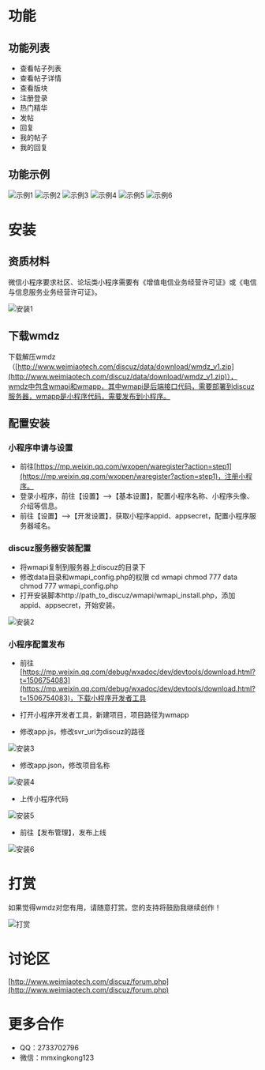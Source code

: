 # 功能
## 功能列表
- 查看帖子列表
- 查看帖子详情
- 查看版块
- 注册登录
- 热门精华
- 发帖
- 回复
- 我的帖子
- 我的回复

## 功能示例
![示例1](http://a2.qpic.cn/psb?/V13OOk0c1xiW63/.8siLMxSrjE4S1JTWAFq2D1URxukj2b5YpJc609no18!/m/dPkAAAAAAAAAnull&bo=gAJyBAAAAAARB8Q!&rf=photolist&t=5)
![示例2](http://a2.qpic.cn/psb?/V13OOk0c1xiW63/LNE*OcU5CUyuuCtB02vRoAgkOfMCc9MP34Cj1OtMFVY!/m/dAEBAAAAAAAAnull&bo=gAJyBAAAAAARB8Q!&rf=photolist&t=5)
![示例3](http://a3.qpic.cn/psb?/V13OOk0c1xiW63/qEYWnjz3rpk7ztCSRdFCou6*0b9fV0b97StNAzSEhLk!/m/dEIAAAAAAAAAnull&bo=gAJyBAAAAAARB8Q!&rf=photolist&t=5)
![示例4](http://a3.qpic.cn/psb?/V13OOk0c1xiW63/S64GhVJIj.oZX0zYvFDhRMCy.fxumWYTczj1ICTXWtI!/m/dEIAAAAAAAAAnull&bo=gAJyBAAAAAARB8Q!&rf=photolist&t=5)
![示例5](http://a2.qpic.cn/psb?/V13OOk0c1xiW63/EKTGAkV4zYXr65Vjj30nEE*eVJBJikASu7un6ViPpS8!/m/dMkAAAAAAAAAnull&bo=gAJyBAAAAAARB8Q!&rf=photolist&t=5)
![示例6](http://a3.qpic.cn/psb?/V13OOk0c1xiW63/Xr4dq1slIeyORcSmgwQ0Va*a4o6Gvcc3dgzvgFU9r1o!/m/dEIAAAAAAAAAnull&bo=gAJyBAAAAAARB8Q!&rf=photolist&t=5)
 
# 安装
## 资质材料
微信小程序要求社区、论坛类小程序需要有《增值电信业务经营许可证》或《电信与信息服务业务经营许可证》。

![安装1](http://a3.qpic.cn/psb?/V13OOk0c1xiW63/7yoDs0k3.cIdkU.jXmfqBKa3FVSXvxXkWh9OjOsIVI4!/m/dJYAAAAAAAAAnull&bo=RQWAAgAAAAADB.A!&rf=photolist&t=5)
 
## 下载wmdz
下载解压wmdz（[http://www.weimiaotech.com/discuz/data/download/wmdz_v1.zip](http://www.weimiaotech.com/discuz/data/download/wmdz_v1.zip)），wmdz中包含wmapi和wmapp，其中wmapi是后端接口代码，需要部署到discuz服务器，wmapp是小程序代码，需要发布到小程序。

## 配置安装
### 小程序申请与设置
- 前往[https://mp.weixin.qq.com/wxopen/waregister?action=step1](https://mp.weixin.qq.com/wxopen/waregister?action=step1)，注册小程序。
- 登录小程序，前往【设置】—>【基本设置】，配置小程序名称、小程序头像、介绍等信息。
- 前往【设置】—>【开发设置】，获取小程序appid、appsecret，配置小程序服务器域名。

### discuz服务器安装配置
- 将wmapi复制到服务器上discuz的目录下
- 修改data目录和wmapi_config.php的权限
cd wmapi
chmod 777 data
chmod 777 wmapi_config.php
- 打开安装脚本http://path_to_discuz/wmapi/wmapi_install.php，添加appid、appsecret，开始安装。

![安装2](http://a4.qpic.cn/psb?/V13OOk0c1xiW63/6zMD8lJwtuHZE*MQIpa5z463I9flQ9w0I5QDeaQXeOA!/m/dPcAAAAAAAAAnull&bo=QAMiAQAAAAADB0I!&rf=photolist&t=5)
 

### 小程序配置发布
- 前往[https://mp.weixin.qq.com/debug/wxadoc/dev/devtools/download.html?t=1506754083](https://mp.weixin.qq.com/debug/wxadoc/dev/devtools/download.html?t=1506754083)，下载小程序开发者工具
- 打开小程序开发者工具，新建项目，项目路径为wmapp

- 修改app.js，修改svr_url为discuz的路径 

![安装3](http://a3.qpic.cn/psb?/V13OOk0c1xiW63/DQP1.osfxfdIFkIEQgG4akxYQT4BmbV94HBmQkrwIvU!/m/dEIAAAAAAAAAnull&bo=bAPrAAAAAAADB6Y!&rf=photolist&t=5)

- 修改app.json，修改项目名称

![安装4](http://a2.qpic.cn/psb?/V13OOk0c1xiW63/iKm34*aG7SWLil8u*VYC5I9IfucWRRh6Yc*HWjZrVVg!/m/dAEBAAAAAAAAnull&bo=*gLtAAAAAAADBzM!&rf=photolist&t=5)

- 上传小程序代码

![安装5](http://a2.qpic.cn/psb?/V13OOk0c1xiW63/R0haUjd.HfE6gpZV9tdfHWAjwTGEEoJRBJABG8XRblQ!/m/dAEBAAAAAAAAnull&bo=YwNbAQAAAAADBxg!&rf=photolist&t=5)


- 前往【发布管理】，发布上线

![安装6](http://a3.qpic.cn/psb?/V13OOk0c1xiW63/iVSzXeaYsR5EPUXBuXqtIDcjJ.3444YaiartRHBzD7Y!/m/dEIAAAAAAAAAnull&bo=UgUWAQAAAAADB2I!&rf=photolist&t=5)
 

# 打赏
如果觉得wmdz对您有用，请随意打赏。您的支持将鼓励我继续创作！

![打赏](http://a4.qpic.cn/psb?/V13OOk0c1xiW63/XqTp4KhSv*7KnpseaO4iO3g4XEa0Xv9ZhpTCyHiL.BU!/m/dPcAAAAAAAAAnull&bo=sAC0AAAAAAADByY!&rf=photolist&t=5)

# 讨论区
[http://www.weimiaotech.com/discuz/forum.php](http://www.weimiaotech.com/discuz/forum.php)


# 更多合作
- QQ：2733702796
- 微信：mmxingkong123
